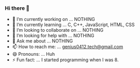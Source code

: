 ### Hi there 👋

<!--
**genius0412/genius0412** is a ✨ _special_ ✨ repository because its `README.md` (this file) appears on your GitHub profile.

Here are some ideas to get you started:
-->

- 🔭 I’m currently working on ... NOTHING
- 🌱 I’m currently learning ... C, C++, JavaScript, HTML, CSS
- 👯 I’m looking to collaborate on ... NOTHING
- 🤔 I’m looking for help with ... NOTHING
- 💬 Ask me about ... NOTHING
- 📫 How to reach me: ... genius0412.tech@gmail.com
- 😄 Pronouns: ... Huh
- ⚡ Fun fact: ... I started programming when I was 8.
